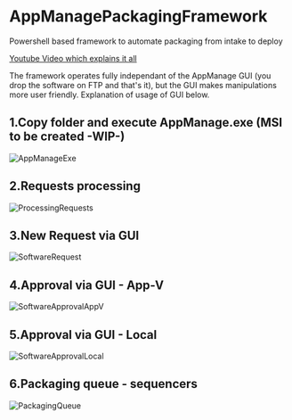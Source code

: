 # AppManagePackagingFramework
Powershell based framework to automate packaging from intake to deploy

[Youtube Video which explains it all](https://youtu.be/EpGtVk1JO1s)

The framework operates fully independant of the AppManage GUI (you drop the software on FTP and that's it), but the GUI makes manipulations more user friendly.
Explanation of usage of GUI below.

1.Copy folder and execute AppManage.exe (MSI to be created -WIP-)
---------------------------------------
![AppManageExe](https://user-images.githubusercontent.com/43472567/173605059-66ca7e22-a629-47e3-ab3e-47f9aed724a4.png)

2.Requests processing
---------------------------------------
![ProcessingRequests](https://user-images.githubusercontent.com/43472567/173606010-cbbc8f63-79dd-4afd-a35b-91a9be71a3fb.png)


3.New Request via GUI
---------------------------------------
![SoftwareRequest](https://user-images.githubusercontent.com/43472567/173606712-79c1ac6b-4ba7-46a1-b98a-bf330fc40646.png)

4.Approval via GUI - App-V
---------------------------------------
![SoftwareApprovalAppV](https://user-images.githubusercontent.com/43472567/173795235-a8043a9d-7d85-4c91-bb9a-3f045bce8942.png)


5.Approval via GUI - Local
---------------------------------------
![SoftwareApprovalLocal](https://user-images.githubusercontent.com/43472567/173609235-50a31827-88b0-4d8c-9995-d4eea7085f89.png)

6.Packaging queue - sequencers
---------------------------------------
![PackagingQueue](https://user-images.githubusercontent.com/43472567/173609044-edc19ad8-445f-4073-8329-20785ab1cc1e.png)

